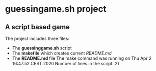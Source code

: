 # guessingame.sh project #
## A script based game ##
The project includes three files:
- The **guessinggame.sh** script
- The **makefile** which creates current *README.md*
- The **README.md** file
The make command was running on Thu Apr  2 16:47:52 CEST 2020
Number of lines in the script: 21

